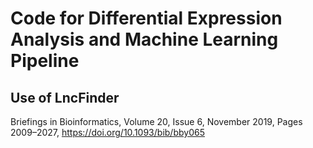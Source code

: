 # Code for Differential Expression Analysis and Machine Learning Pipeline

## Use of LncFinder
Briefings in Bioinformatics, Volume 20, Issue 6, November 2019, Pages 2009–2027, https://doi.org/10.1093/bib/bby065
